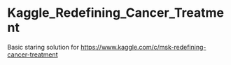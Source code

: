 # Kaggle_Redefining_Cancer_Treatment
Basic staring solution for https://www.kaggle.com/c/msk-redefining-cancer-treatment
